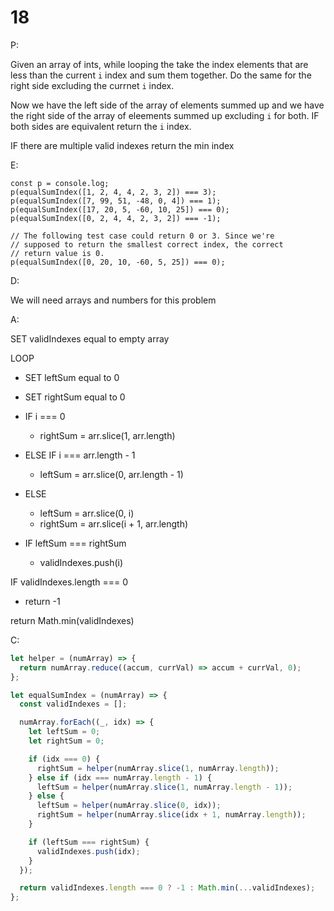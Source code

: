 # 18

P:

Given an array of ints, while looping the take the index elements that are less than the current `i` index and sum them together. Do the same for the right side excluding the currnet `i` index.

Now we have the left side of the array of elements summed up and we have the right side of the array of eleements summed up excluding `i` for both. IF both sides are equivalent return the `i` index.

IF there are multiple valid indexes return the min index

E:

```
const p = console.log;
p(equalSumIndex([1, 2, 4, 4, 2, 3, 2]) === 3);
p(equalSumIndex([7, 99, 51, -48, 0, 4]) === 1);
p(equalSumIndex([17, 20, 5, -60, 10, 25]) === 0);
p(equalSumIndex([0, 2, 4, 4, 2, 3, 2]) === -1);

// The following test case could return 0 or 3. Since we're
// supposed to return the smallest correct index, the correct
// return value is 0.
p(equalSumIndex([0, 20, 10, -60, 5, 25]) === 0);
```

D:

We will need arrays and numbers for this problem

A:

SET validIndexes equal to empty array

LOOP

- SET leftSum equal to 0
- SET rightSum equal to 0

- IF i === 0
  - rightSum = arr.slice(1, arr.length)
- ELSE IF i === arr.length - 1
  - leftSum = arr.slice(0, arr.length - 1)
- ELSE

  - leftSum = arr.slice(0, i)
  - rightSum = arr.slice(i + 1, arr.length)

- IF leftSum === rightSum
  - validIndexes.push(i)

IF validIndexes.length === 0

- return -1

return Math.min(validIndexes)

C:

```javascript
let helper = (numArray) => {
  return numArray.reduce((accum, currVal) => accum + currVal, 0);
};

let equalSumIndex = (numArray) => {
  const validIndexes = [];

  numArray.forEach((_, idx) => {
    let leftSum = 0;
    let rightSum = 0;

    if (idx === 0) {
      rightSum = helper(numArray.slice(1, numArray.length));
    } else if (idx === numArray.length - 1) {
      leftSum = helper(numArray.slice(1, numArray.length - 1));
    } else {
      leftSum = helper(numArray.slice(0, idx));
      rightSum = helper(numArray.slice(idx + 1, numArray.length));
    }

    if (leftSum === rightSum) {
      validIndexes.push(idx);
    }
  });

  return validIndexes.length === 0 ? -1 : Math.min(...validIndexes);
};
```
